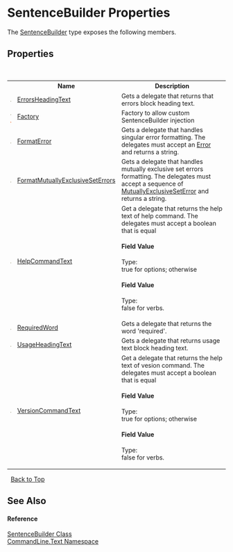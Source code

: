 # SentenceBuilder Properties
 

The <a href="T_CommandLine_Text_SentenceBuilder">SentenceBuilder</a> type exposes the following members.


## Properties
&nbsp;<table><tr><th></th><th>Name</th><th>Description</th></tr><tr><td>![Public property](media/pubproperty.gif "Public property")</td><td><a href="P_CommandLine_Text_SentenceBuilder_ErrorsHeadingText">ErrorsHeadingText</a></td><td>
Gets a delegate that returns that errors block heading text.</td></tr><tr><td>![Public property](media/pubproperty.gif "Public property")![Static member](media/static.gif "Static member")</td><td><a href="P_CommandLine_Text_SentenceBuilder_Factory">Factory</a></td><td>
Factory to allow custom SentenceBuilder injection</td></tr><tr><td>![Public property](media/pubproperty.gif "Public property")</td><td><a href="P_CommandLine_Text_SentenceBuilder_FormatError">FormatError</a></td><td>
Gets a delegate that handles singular error formatting. The delegates must accept an <a href="T_CommandLine_Error">Error</a> and returns a string.</td></tr><tr><td>![Public property](media/pubproperty.gif "Public property")</td><td><a href="P_CommandLine_Text_SentenceBuilder_FormatMutuallyExclusiveSetErrors">FormatMutuallyExclusiveSetErrors</a></td><td>
Gets a delegate that handles mutually exclusive set errors formatting. The delegates must accept a sequence of <a href="T_CommandLine_MutuallyExclusiveSetError">MutuallyExclusiveSetError</a> and returns a string.</td></tr><tr><td>![Public property](media/pubproperty.gif "Public property")</td><td><a href="P_CommandLine_Text_SentenceBuilder_HelpCommandText">HelpCommandText</a></td><td>
Get a delegate that returns the help text of help command. The delegates must accept a boolean that is equal 

#### Field Value
Type: <br />true for options; otherwise 

#### Field Value
Type: <br />false for verbs.</td></tr><tr><td>![Public property](media/pubproperty.gif "Public property")</td><td><a href="P_CommandLine_Text_SentenceBuilder_RequiredWord">RequiredWord</a></td><td>
Gets a delegate that returns the word 'required'.</td></tr><tr><td>![Public property](media/pubproperty.gif "Public property")</td><td><a href="P_CommandLine_Text_SentenceBuilder_UsageHeadingText">UsageHeadingText</a></td><td>
Gets a delegate that returns usage text block heading text.</td></tr><tr><td>![Public property](media/pubproperty.gif "Public property")</td><td><a href="P_CommandLine_Text_SentenceBuilder_VersionCommandText">VersionCommandText</a></td><td>
Get a delegate that returns the help text of vesion command. The delegates must accept a boolean that is equal 

#### Field Value
Type: <br />true for options; otherwise 

#### Field Value
Type: <br />false for verbs.</td></tr></table>&nbsp;
<a href="#sentencebuilder-properties">Back to Top</a>

## See Also


#### Reference
<a href="T_CommandLine_Text_SentenceBuilder">SentenceBuilder Class</a><br /><a href="N_CommandLine_Text">CommandLine.Text Namespace</a><br />